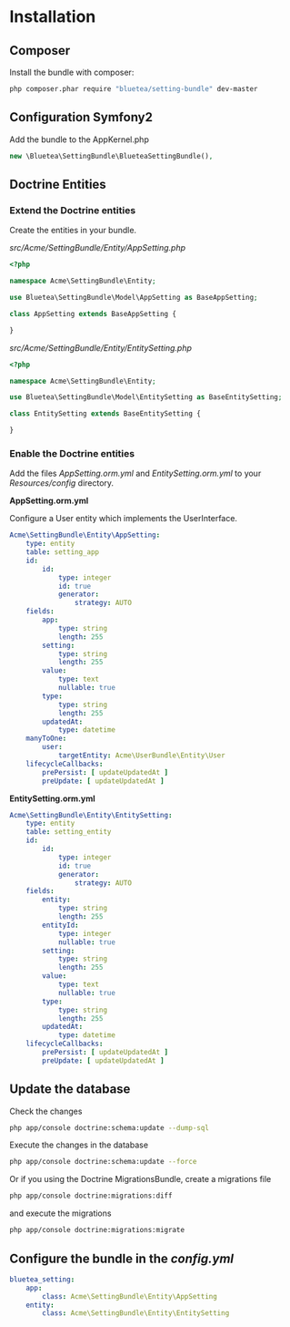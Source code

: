 Installation
============

## Composer

Install the bundle with composer:

```bash
php composer.phar require "bluetea/setting-bundle" dev-master
```

## Configuration Symfony2

Add the bundle to the AppKernel.php

```php
new \Bluetea\SettingBundle\BlueteaSettingBundle(),
```

## Doctrine Entities

### Extend the Doctrine entities

Create the entities in your bundle.

_src/Acme/SettingBundle/Entity/AppSetting.php_

```php
<?php

namespace Acme\SettingBundle\Entity;

use Bluetea\SettingBundle\Model\AppSetting as BaseAppSetting;

class AppSetting extends BaseAppSetting {

}
```

_src/Acme/SettingBundle/Entity/EntitySetting.php_

```php
<?php

namespace Acme\SettingBundle\Entity;

use Bluetea\SettingBundle\Model\EntitySetting as BaseEntitySetting;

class EntitySetting extends BaseEntitySetting {

}
```

### Enable the Doctrine entities

Add the files _AppSetting.orm.yml_ and _EntitySetting.orm.yml_ to your _Resources/config_ directory.

**AppSetting.orm.yml**

Configure a User entity which implements the UserInterface.

```yml
Acme\SettingBundle\Entity\AppSetting:
    type: entity
    table: setting_app
    id:
        id:
            type: integer
            id: true
            generator:
                strategy: AUTO
    fields:
        app:
            type: string
            length: 255
        setting:
            type: string
            length: 255
        value:
            type: text
            nullable: true
        type:
            type: string
            length: 255
        updatedAt:
            type: datetime
    manyToOne:
        user:
            targetEntity: Acme\UserBundle\Entity\User
    lifecycleCallbacks:
        prePersist: [ updateUpdatedAt ]
        preUpdate: [ updateUpdatedAt ]
```

**EntitySetting.orm.yml**

```yml
Acme\SettingBundle\Entity\EntitySetting:
    type: entity
    table: setting_entity
    id:
        id:
            type: integer
            id: true
            generator:
                strategy: AUTO
    fields:
        entity:
            type: string
            length: 255
        entityId:
            type: integer
            nullable: true
        setting:
            type: string
            length: 255
        value:
            type: text
            nullable: true
        type:
            type: string
            length: 255
        updatedAt:
            type: datetime
    lifecycleCallbacks:
        prePersist: [ updateUpdatedAt ]
        preUpdate: [ updateUpdatedAt ]
```

## Update the database

Check the changes

```bash
php app/console doctrine:schema:update --dump-sql
```

Execute the changes in the database

```bash
php app/console doctrine:schema:update --force
```

Or if you using the Doctrine MigrationsBundle, create a migrations file

```bash
php app/console doctrine:migrations:diff
```

and execute the migrations

```bash
php app/console doctrine:migrations:migrate
```

## Configure the bundle in the _config.yml_

```yaml
bluetea_setting:
    app:
        class: Acme\SettingBundle\Entity\AppSetting
    entity:
        class: Acme\SettingBundle\Entity\EntitySetting
```